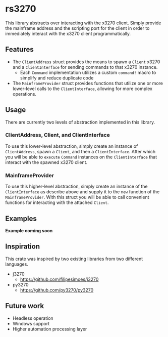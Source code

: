 # rs3270
This library abstracts over interacting with the x3270 client. Simply provide the mainframe address and the scripting port for the client in order to immediately interact with the x3270 client programmatically.

## Features

- The `ClientAddress` struct provides the means to spawn a `Client` x3270 and a `ClientInterface` for sending commands to that x3270 instance.
  - Each `Command` implementation utilizes a custom `command!` macro to simplify and reduce duplicate code
- The `MainframeProvider` struct provides functions that utilize one or more lower-level calls to the `ClientInterface`, allowing for more complex operations.

## Usage

There are currently two levels of abstraction implemented in this library.

### ClientAddress, Client, and ClientInterface

To use this lower-level abstraction, simply create an instance of `ClientAddress`, spawn a `Client`, and then a `ClientInterface`. After which you will be able to `execute` `Command` instances on the `ClientInterface` that interact with the spawned x3270 client.

### MainframeProvider

To use this higher-level abstraction, simply create an instance of the `ClientInterface` as describe above and supply it to the `new` function of the `MainframeProvider`. With this struct you will be able to call convenient functions for interacting with the attached `Client`.

## Examples

**Example coming soon**

## Inspiration

This crate was inspired by two existing libraries from two different languages.
- j3270
  - https://github.com/filipesimoes/j3270
- py3270
  - https://github.com/py3270/py3270

## Future work

- Headless operation
- Windows support
- Higher automation processing layer